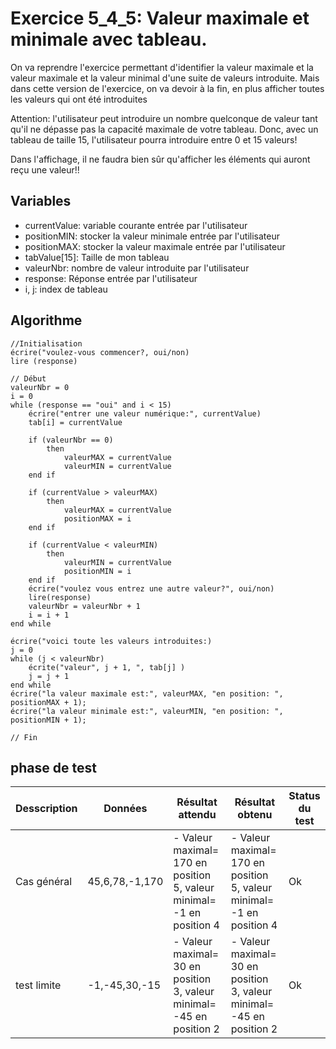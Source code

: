 # Exercice 5_4_5: Valeur maximale et minimale avec tableau.

On va reprendre l'exercice permettant d'identifier la valeur maximale et la valeur maximale et la valeur minimal d'une suite de valeurs introduite. Mais dans cette version de l'exercice, on va devoir à la fin, en plus afficher toutes les valeurs qui ont été introduites

Attention: l'utilisateur peut introduire un nombre quelconque de valeur tant qu'il ne dépasse pas la capacité maximale de votre tableau. Donc, avec un tableau de taille 15, l'utilisateur pourra introduire entre 0 et 15 valeurs!

Dans l'affichage, il ne faudra bien sûr qu'afficher les éléments qui auront reçu une valeur!!

## Variables

- currentValue: variable courante entrée par l'utilisateur
- positionMIN: stocker la valeur minimale entrée par l'utilisateur
- positionMAX: stocker la valeur maximale entrée par l'utilisateur
- tabValue[15]: Taille de mon tableau
- valeurNbr: nombre de valeur introduite par l'utilisateur
- response: Réponse entrée par l'utilisateur
- i, j: index de tableau

## Algorithme

```
//Initialisation
écrire("voulez-vous commencer?, oui/non)
lire (response)

// Début
valeurNbr = 0
i = 0
while (response == "oui" and i < 15)
    écrire("entrer une valeur numérique:", currentValue)
    tab[i] = currentValue

    if (valeurNbr == 0)
        then
            valeurMAX = currentValue
            valeurMIN = currentValue
    end if

    if (currentValue > valeurMAX)
        then
            valeurMAX = currentValue
            positionMAX = i
    end if

    if (currentValue < valeurMIN)
        then
            valeurMIN = currentValue
            positionMIN = i
    end if
    écrire("voulez vous entrez une autre valeur?", oui/non)
    lire(response)
    valeurNbr = valeurNbr + 1
    i = i + 1
end while

écrire("voici toute les valeurs introduites:)
j = 0
while (j < valeurNbr)
    écrite("valeur", j + 1, ", tab[j] )
    j = j + 1
end while
écrire("la valeur maximale est:", valeurMAX, "en position: ", positionMAX + 1);
écrire("la valeur minimale est:", valeurMIN, "en position: ", positionMIN + 1);

// Fin
```

## phase de test

| Desscription | Données        | Résultat attendu                                                      | Résultat obtenu                                                       | Status du test |
| ------------ | -------------- | --------------------------------------------------------------------- | --------------------------------------------------------------------- | -------------- |
| Cas général  | 45,6,78,-1,170 | - Valeur maximal= 170 en position 5, valeur minimal= -1 en position 4 | - Valeur maximal= 170 en position 5, valeur minimal= -1 en position 4 | Ok             |
| test limite  | -1,-45,30,-15  | - Valeur maximal= 30 en position 3, valeur minimal= -45 en position 2 | - Valeur maximal= 30 en position 3, valeur minimal= -45 en position 2 | Ok             |
